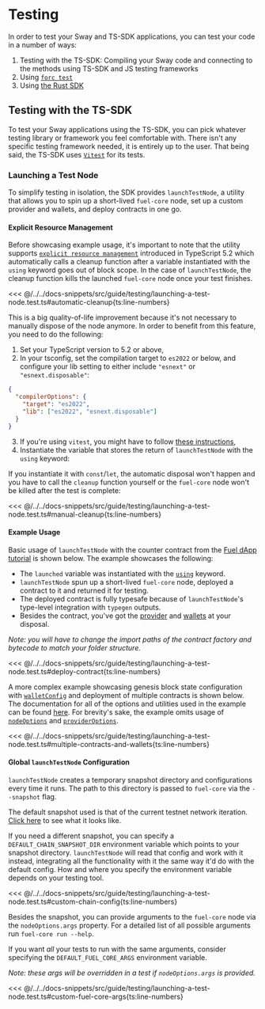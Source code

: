 <script setup>
  import { data } from '../../versions.data'
  const { forc } = data
  const url = `https://docs.fuel.network/docs/forc/commands/forc_test/`
</script>

# Testing

In order to test your Sway and TS-SDK applications, you can test your code in a number of ways:

1. Testing with the TS-SDK: Compiling your Sway code and connecting to the methods using TS-SDK and JS testing frameworks
1. Using [`forc test`](https://docs.fuel.network/docs/forc/commands/forc%5ftest/#forc-test)
1. Using [the Rust SDK](https://docs.fuel.network/docs/fuels-rs/testing/)

## Testing with the TS-SDK

To test your Sway applications using the TS-SDK, you can pick whatever testing library or framework you feel comfortable with. There isn't any specific testing framework needed, it is entirely up to the user. That being said, the TS-SDK uses [`Vitest`](https://vitest.dev/) for its tests.

### Launching a Test Node

To simplify testing in isolation, the SDK provides `launchTestNode`, a utility that allows you to spin up a short-lived `fuel-core` node, set up a custom provider and wallets, and deploy contracts in one go.

#### Explicit Resource Management

Before showcasing example usage, it's important to note that the utility supports [`explicit resource management`](https://www.typescriptlang.org/docs/handbook/variable-declarations.html#using-declarations) introduced in TypeScript 5.2 which automatically calls a cleanup function after a variable instantiated with the `using` keyword goes out of block scope. In the case of `launchTestNode`, the cleanup function kills the launched `fuel-core` node once your test finishes.

<<< @/../../docs-snippets/src/guide/testing/launching-a-test-node.test.ts#automatic-cleanup{ts:line-numbers}

This is a big quality-of-life improvement because it's not necessary to manually dispose of the node anymore.
In order to benefit from this feature, you need to do the following:

1. Set your TypeScript version to 5.2 or above,
2. In your tsconfig, set the compilation target to `es2022` or below, and configure your lib setting to either include `"esnext"` or `"esnext.disposable"`:

```json
{
  "compilerOptions": {
    "target": "es2022",
    "lib": ["es2022", "esnext.disposable"]
  }
}
```

3. If you're using `vitest`, you might have to follow [these instructions](https://github.com/vitest-dev/vitest/issues/4183#issuecomment-1780959907),
4. Instantiate the variable that stores the return of `launchTestNode` with the `using` keyword:

If you instantiate it with `const`/`let`, the automatic disposal won't happen and you have to call the `cleanup` function yourself or the `fuel-core` node won't be killed after the test is complete:

<<< @/../../docs-snippets/src/guide/testing/launching-a-test-node.test.ts#manual-cleanup{ts:line-numbers}

#### Example Usage

Basic usage of `launchTestNode` with the counter contract from the [Fuel dApp tutorial](../creating-a-fuel-dapp/index.md) is shown below.
The example showcases the following:

- The `launched` variable was instantiated with the [`using`](https://www.typescriptlang.org/docs/handbook/variable-declarations.html#using-declarations) keyword.
- `launchTestNode` spun up a short-lived `fuel-core` node, deployed a contract to it and returned it for testing.
- The deployed contract is fully typesafe because of `launchTestNode`'s type-level integration with `typegen` outputs.
- Besides the contract, you've got the [provider](../provider/index.md) and [wallets](../wallets/index.md) at your disposal.

_Note: you will have to change the import paths of the contract factory and bytecode to match your folder structure._

<<< @/../../docs-snippets/src/guide/testing/launching-a-test-node.test.ts#deploy-contract{ts:line-numbers}

A more complex example showcasing genesis block state configuration with [`walletConfig`](./launchTestNode-options.md#walletconfig) and deployment of multiple contracts is shown below.
The documentation for all of the options and utilities used in the example can be found [here](./launchTestNode-options.md). For brevity's sake, the example omits usage of [`nodeOptions`](./launchTestNode-options.md#nodeoptions) and [`providerOptions`](./launchTestNode-options.md#provideroptions).

<<< @/../../docs-snippets/src/guide/testing/launching-a-test-node.test.ts#multiple-contracts-and-wallets{ts:line-numbers}

#### Global `launchTestNode` Configuration

`launchTestNode` creates a temporary snapshot directory and configurations every time it runs. The path to this directory is passed to `fuel-core` via the `--snapshot` flag.

The default snapshot used is that of the current testnet network iteration. [Click here](https://github.com/FuelLabs/fuels-ts/blob/master/.fuel-core/configs) to see what it looks like.

If you need a different snapshot, you can specify a `DEFAULT_CHAIN_SNAPSHOT_DIR` environment variable which points to your snapshot directory. `launchTestNode` will read that config and work with it instead, integrating all the functionality with it the same way it'd do with the default config.
How and where you specify the environment variable depends on your testing tool.

<<< @/../../docs-snippets/src/guide/testing/launching-a-test-node.test.ts#custom-chain-config{ts:line-numbers}

Besides the snapshot, you can provide arguments to the `fuel-core` node via the `nodeOptions.args` property. For a detailed list of all possible arguments run `fuel-core run --help`.

If you want _all_ your tests to run with the same arguments, consider specifying the `DEFAULT_FUEL_CORE_ARGS` environment variable.

_Note: these args will be overridden in a test if `nodeOptions.args` is provided._

<<< @/../../docs-snippets/src/guide/testing/launching-a-test-node.test.ts#custom-fuel-core-args{ts:line-numbers}
